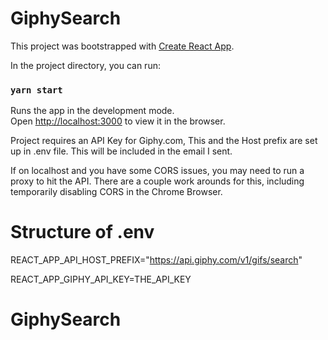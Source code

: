 # GiphySearch

This project was bootstrapped with [Create React App](https://github.com/facebook/create-react-app).

In the project directory, you can run:

### `yarn start`

Runs the app in the development mode.<br />
Open [http://localhost:3000](http://localhost:3000) to view it in the browser.

Project requires an API Key for Giphy.com, This and the Host prefix are set up in .env file. This will be included in the email I sent.

If on localhost and you have some CORS issues, you may need to run a proxy to hit the API. There are a couple work arounds for this, including temporarily disabling CORS in the Chrome Browser.

# Structure of .env

REACT_APP_API_HOST_PREFIX="https://api.giphy.com/v1/gifs/search"

REACT_APP_GIPHY_API_KEY=THE_API_KEY

# GiphySearch

